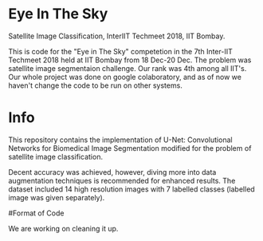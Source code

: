 # Eye In The Sky
Satellite Image Classification, InterIIT Techmeet 2018, IIT Bombay.

This is code for the "Eye in The Sky" competetion in the 7th Inter-IIT Techmeet 2018 held at IIT Bombay from 18 Dec-20 Dec.
The problem was satellite image segmentaion challenge. 
Our rank was 4th among all IIT's.
Our whole project was done on google colaboratory, and as of now we haven't change the code to be run on other systems.

# Info
This repository contains the implementation of U-Net: Convolutional Networks for Biomedical Image Segmentation modified for the problem of satellite image classification.

Decent accuracy was achieved, however, diving more into data augmentation techniques is recommended for enhanced results. The dataset included 14 high resolution images with 7 labelled classes (labelled image was given separately).

#Format of Code

We are working on cleaning it up.
